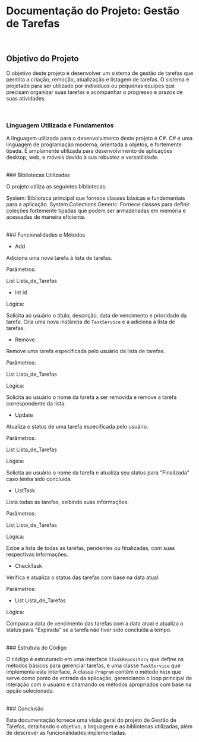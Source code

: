 # Documentação do Projeto: Gestão de Tarefas
<br>


## Objetivo do Projeto

O objetivo deste projeto é desenvolver um sistema de gestão de tarefas que permita a criação, remoção, atualização e listagem de tarefas. O sistema é projetado para ser utilizado por indivíduos ou pequenas equipes que precisam organizar suas tarefas e acompanhar o progresso e prazos de suas atividades.


<br>

### Linguagem Utilizada e Fundamentos

A linguagem utilizada para o desenvolvimento deste projeto é C#. C# é uma linguagem de programação moderna, orientada a objetos, e fortemente tipada. É amplamente utilizada para desenvolvimento de aplicações desktop, web, e móveis devido à sua robustez e versatilidade.



<br>
### Bibliotecas Utilizadas

O projeto utiliza as seguintes bibliotecas:

System: Biblioteca principal que fornece classes básicas e fundamentais para a aplicação.
System.Collections.Generic: Fornece classes para definir coleções fortemente tipadas que podem ser armazenadas em memória e acessadas de maneira eficiente.


<br>
### Funcionalidades e Métodos


- Add

Adiciona uma nova tarefa à lista de tarefas.

Parâmetros:

List<TaskService> Lista_de_Tarefas
- int id

Lógica:

Solicita ao usuário o título, descrição, data de vencimento e prioridade da tarefa. Cria uma nova instância de `TaskService` e a adiciona à lista de tarefas.



- Remove

Remove uma tarefa especificada pelo usuário da lista de tarefas.

Parâmetros:

List<TaskService> Lista_de_Tarefas

Lógica:

Solicita ao usuário o nome da tarefa a ser removida e remove a tarefa correspondente da lista.



- Update

Atualiza o status de uma tarefa especificada pelo usuário.

Parâmetros:

List<TaskService> Lista_de_Tarefas

Lógica:

Solicita ao usuário o nome da tarefa e atualiza seu status para "Finalizada" caso tenha sido concluída.



- ListTask

Lista todas as tarefas, exibindo suas informações.

Parâmetros:

List<TaskService> Lista_de_Tarefas

Lógica:

Exibe a lista de todas as tarefas, pendentes ou finalizadas, com suas respectivas informações.



- CheckTask

Verifica e atualiza o status das tarefas com base na data atual.

Parâmetros:

- List<TaskService> Lista_de_Tarefas

Lógica:

Compara a data de vencimento das tarefas com a data atual e atualiza o status para "Expirada" se a tarefa não tiver sido concluída a tempo.



<br>
### Estrutura do Código

O código é estruturado em uma interface `ITaskRepository` que define os métodos básicos para gerenciar tarefas, e uma classe `TaskService` que implementa esta interface. A classe `Program` contém o método `Main` que serve como ponto de entrada da aplicação, gerenciando o loop principal de interação com o usuário e chamando os métodos apropriados com base na opção selecionada.


<br>
### Conclusão

Esta documentação fornece uma visão geral do projeto de Gestão de Tarefas, detalhando o objetivo, a linguagem e as bibliotecas utilizadas, além de descrever as funcionalidades implementadas. 


